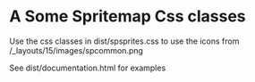 # A Some Spritemap Css classes

Use the css classes in dist/spsprites.css to use the icons from 
/_layouts/15/images/spcommon.png

See dist/documentation.html for examples

